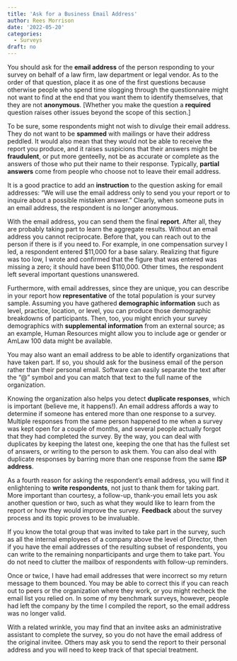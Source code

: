 ```yaml
---
title: 'Ask for a Business Email Address'
author: Rees Morrison
date: '2022-05-20'
categories:
  - Surveys
draft: no 
---
```


You should ask for the **email address** of the person responding to your survey on behalf of a law firm, law department or legal vendor.  As to the order of that question, place it as one of the first questions because otherwise people who spend time slogging through the questionnaire might not want to find at the end that you want them to identify themselves, that they are not **anonymous**.   [Whether you make the question a **required** question raises other issues beyond the scope of this section.]

To be sure, some respondents might not wish to divulge their email address.  They do not want to be **spammed** with mailings or have their address peddled.  It would also mean that they would not be able to receive the report you produce, and it raises suspicions that their answers might be **fraudulent**, or put more genteelly, not be as accurate or complete as the answers of those who put their name to their response.  Typically, **partial answers** come from people who choose not to leave their email address.

It is a good practice to add an **instruction** to the question asking for email addresses: “We will use the email address only to send you your report or to inquire about a possible mistaken answer.”  Clearly, when someone puts in an email address, the respondent is no longer anonymous.

With the email address, you can send them the final **report**.  After all, they are probably taking part to learn the aggregate results.  Without an email address you cannot reciprocate.
Before that, you can reach out to the person if there is if you need to.  For example, in one compensation survey I led, a respondent entered \$11,000 for a base salary.  Realizing that figure was too low, I wrote and confirmed that the figure that was entered was missing a zero; it should have been \$110,000.  Other times, the respondent left several important questions unanswered.

Furthermore, with email addresses, since they are unique, you can describe in your report how **representative** of the total population is your survey sample.  Assuming you have gathered **demographic information** such as level, practice, location, or level, you can produce those demographic breakdowns of participants.  Then, too, you might enrich your survey demographics with **supplemental information** from an external source; as an example, Human Resources might allow you to include age or gender or AmLaw 100 data might be available.

You may also want an email address to be able to identify organizations that have taken part.  If so, you should ask for the business email of the person rather than their personal email.  Software can easily separate the text after the “@” symbol and you can match that text to the full name of the organization.

Knowing the organization also helps you detect **duplicate responses**, which is important (believe me, it happens!).  An email address affords a way to determine if someone has entered more than one response to a survey.  Multiple responses from the same person happened to me when a survey was kept open for a couple of months, and several people actually forgot that they had completed the survey.  By the way, you can deal with duplicates by keeping the latest one, keeping the one that has the fullest set of answers, or writing to the person to ask them.  You can also deal with duplicate responses by barring more than one response from the same **ISP address**.

As a fourth reason for asking the respondent’s email address, you will find it enlightening to **write respondents**, not just to thank them for taking part.  More important than courtesy, a follow-up, thank-you email lets you ask another question or two, such as what they would like to learn from the report or how they would improve the survey.  **Feedback** about the survey process and its topic proves to be invaluable.

If you know the total group that was invited to take part in the survey, such as all the internal employees of a company above the level of Director, then if you have the email addresses of the resulting subset of respondents, you can write to the remaining nonparticipants and urge them to take part.  You do not need to clutter the mailbox of respondents with follow-up reminders.

Once or twice, I have had email addresses that were incorrect so my return message to them bounced.  You may be able to correct this if you can reach out to peers or the organization where they work, or you might recheck the email list you relied on.  In some of my benchmark surveys, however, people had left the company by the time I compiled the report, so the email address was no longer valid.

With a related wrinkle, you may find that an invitee asks an administrative assistant to complete the survey, so you do not have the email address of the original invitee.  Others may ask you to send the report to their personal address and you will need to keep track of that special treatment.

<!--Book: 2 Type Response Data from Survey Posts Plan.xlsx-->
<!-- Source: TVPI22 -->
